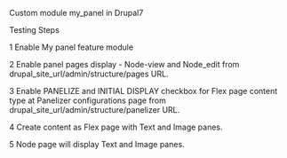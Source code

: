 
Custom module my_panel in Drupal7

Testing Steps

1 Enable My panel feature module

2 Enable panel pages display - Node-view and Node_edit from drupal_site_url/admin/structure/pages URL.

3 Enable PANELIZE and  INITIAL DISPLAY checkbox for Flex page content type at Panelizer configurations page from drupal_site_url/admin/structure/panelizer URL.

4 Create content as Flex page with Text and Image panes.

5  Node page will display Text and Image panes.




